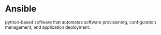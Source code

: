 ### 

# Ansible

python-based software that automates software provisioning, configuration management, and application deployment.



